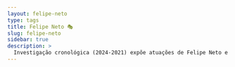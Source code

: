```yaml
---
layout: felipe-neto
type: tags
title: Felipe Neto 🎭
slug: felipe-neto
sidebar: true
description: >
  Investigação cronológica (2024-2021) expõe atuações de Felipe Neto e Instituto Vero com ONGs estrangeiras (Open Society, Ford, EUA), financiamentos (US$250k+ R$170k) e parcerias com STF/TSE para combater desinformação. Foco em interferências eleitorais 2022/2024, com violações potenciais a liberdade de expressão, imparcialidade e separação de poderes. Gravidade alta em casos de censura e influência política.
---
```

